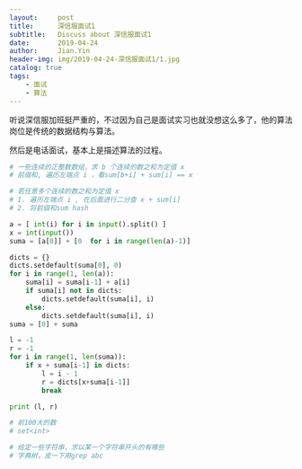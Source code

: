 ```yaml
---
layout:     post
title:      深信服面试1
subtitle:   Discuss about 深信服面试1
date:       2019-04-24
author:     Jian.Yin
header-img: img/2019-04-24-深信服面试1/1.jpg
catalog: true
tags:
    - 面试
    - 算法
---
```




听说深信服加班挺严重的，不过因为自己是面试实习也就没想这么多了，他的算法岗位是传统的数据结构与算法。

然后是电话面试，基本上是描述算法的过程。

```python
# 一些连续的正整数数组，求 b 个连续的数之和为定值 x
# 前缀和, 遍历左端点 i ，看sum[b+i] + sum[i] == x

# 若任意多个连续的数之和为定值 x
# 1. 遍历左端点 i , 在后面进行二分查 x + sum[i]
# 2. 将前缀和sum hash

a = [ int(i) for i in input().split() ]
x = int(input())
suma = [a[0]] + [0  for i in range(len(a)-1)]

dicts = {}
dicts.setdefault(suma[0], 0)
for i in range(1, len(a)):
    suma[i] = suma[i-1] + a[i]
    if suma[i] not in dicts:
        dicts.setdefault(suma[i], i)
    else:
        dicts.setdefault(suma[i], i)
suma = [0] + suma

l = -1
r = -1
for i in range(1, len(suma)):
    if x + suma[i-1] in dicts:
        l = i - 1
        r = dicts[x+suma[i-1]]
        break

print (l, r)
```





```python
# 前100大的数
# set<int> 
```





```python
# 给定一些字符串，求以某一个字符串开头的有哪些
# 字典树，皮一下用grep abc
```

